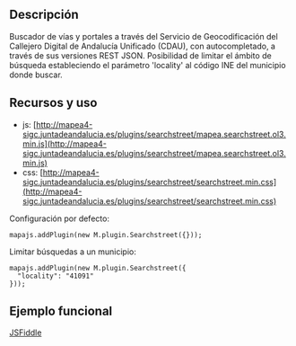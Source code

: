 ## Descripción

Buscador de vías y portales a través del Servicio de Geocodificación del Callejero Digital de Andalucía Unificado (CDAU), con autocompletado, a través de sus versiones REST JSON.
Posibilidad de limitar el ámbito de búsqueda estableciendo el parámetro 'locality' al código INE del municipio donde buscar.

## Recursos y uso

- js: [http://mapea4-sigc.juntadeandalucia.es/plugins/searchstreet/mapea.searchstreet.ol3.min.js](http://mapea4-sigc.juntadeandalucia.es/plugins/searchstreet/mapea.searchstreet.ol3.min.js)
- css: [http://mapea4-sigc.juntadeandalucia.es/plugins/searchstreet/searchstreet.min.css](http://mapea4-sigc.juntadeandalucia.es/plugins/searchstreet/searchstreet.min.css)

Configuración por defecto:
```
mapajs.addPlugin(new M.plugin.Searchstreet({}));
```

Limitar búsquedas a un municipio:
```
mapajs.addPlugin(new M.plugin.Searchstreet({
  "locality": "41091"
}));
```

## Ejemplo funcional

[JSFiddle](http://jsfiddle.net/sigcJunta/3xyz2jjq/)
